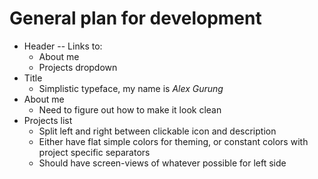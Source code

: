 # General plan for development

* Header -- Links to: 
    * About me
    * Projects dropdown
* Title
    * Simplistic typeface, my name is _Alex Gurung_
* About me
    * Need to figure out how to make it look clean
* Projects list
    * Split left and right between clickable icon and description
    * Either have flat simple colors for theming, or constant colors with project specific separators
    * Should have screen-views of whatever possible for left side